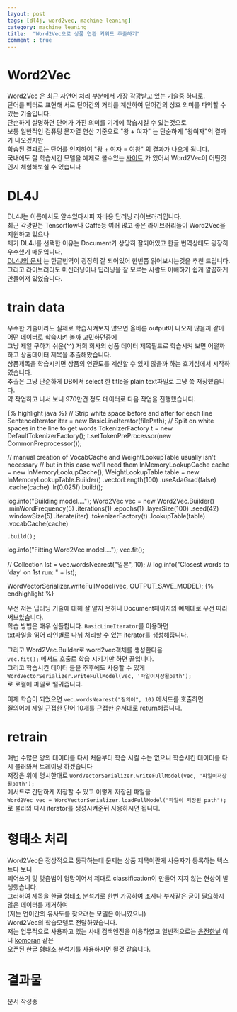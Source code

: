 ```yaml
---
layout: post
tags: [dl4j, word2vec, machine leaning]
category: machine_leaning
title:  "Word2Vec으로 상품 연관 키워드 추출하기"
comment : true
---
```


# Word2Vec
[Word2Vec](https://code.google.com/archive/p/word2vec) 은 최근 자연어 처리 부분에서 가장 각광받고 있는 기술중 하나로.<br/>
단어를 벡터로 표현해 서로 단어간의 거리를 계산하여 단어간의 상호 의미를 파악할 수 있는 기술입니다.<br/>
단순하게 설명하면 단어가 가진 의미를 기계에 학습시킬 수 있는것으로<br/>
보통 일반적인 컴퓨팅 문자열 연산 기준으로 "왕 + 여자" 는 단순하게 "왕여자"의 결과가 나오겠지만<br/>
학습된 결과로는 단어를 인지하여 "왕 + 여자 = 여왕" 의 결과가 나오게 됩니다.<br/> 
국내에도 잘 학습시킨 모델을 예제로 볼수있는 [사이트](http://w.elnn.kr/search/) 가 있어서 Word2Vec이 어떤것인지 체험해보실 수 있습니다<br/>

# DL4J
DL4J는 이름에서도 알수있다시피 자바용 딥러닝 라이브러리입니다.<br/>
최근 각광받는 Tensorflow나 Caffe등 여러 많고 좋은 라이브러리들이 Word2Vec을 지원하고 있으나<br/>
제가 DL4J를 선택한 이유는 Document가 상당히 잘되어있고 한글 번역상태도 굉장히 우수했기 때문입니다.<br/>
[DL4J의 문서](http://deeplearning4j.org/kr-word2vec) 는 한글번역이 굉장히 잘 되어있어 한번쯤 읽어보시는것을 추천 드립니다.<br/>
그리고 라이브러리도 머신러닝이나 딥러닝을 잘 모르는 사람도 이해하기 쉽게 깔끔하게 만들어져 있었습니다.<br/>

# train data
우수한 기술이라도 실제로 학습시켜보지 않으면 올바른 output이 나오지 않을꺼 같아 어떤 데이터로 학습시켜 볼까 고민하던중에<br/>
그냥 제일 구하기 쉬운(^^) 저희 회사의 상품 데이터 제목필드로 학습시켜 보면 어떨까하고 상품데이터 제목을 추출해봤습니다.<br/>
상품제목을 학습시키면 상품의 연관도를 계산할 수 있지 않을까 하는 호기심에서 시작하였습니다.<br/>
추출은 그냥 단순하게 DB에서 select 한 title을 plain text파일로 그냥 쭉 저장했습니다.<br/>
약 작업하고 나서 보니 970만건 정도 데이터로 다음 작업을 진행했습니다.<br/>

{% highlight java %}
// Strip white space before and after for each line
SentenceIterator iter = new BasicLineIterator(filePath);
// Split on white spaces in the line to get words
TokenizerFactory t = new DefaultTokenizerFactory();
t.setTokenPreProcessor(new CommonPreprocessor());

// manual creation of VocabCache and WeightLookupTable usually isn't necessary
// but in this case we'll need them
InMemoryLookupCache cache = new InMemoryLookupCache();
WeightLookupTable<VocabWord> table = new InMemoryLookupTable.Builder<VocabWord>()
    .vectorLength(100)
    .useAdaGrad(false)
    .cache(cache)
    .lr(0.025f).build();

log.info("Building model....");
Word2Vec vec = new Word2Vec.Builder()
    .minWordFrequency(5)
    .iterations(1)
    .epochs(1)
    .layerSize(100)
    .seed(42)
    .windowSize(5)
    .iterate(iter)
    .tokenizerFactory(t)
    .lookupTable(table)
    .vocabCache(cache)

    .build();

log.info("Fitting Word2Vec model....");
vec.fit();


//        Collection<String> lst = vec.wordsNearest("일본", 10);
//        log.info("Closest words to 'day' on 1st run: " + lst);

WordVectorSerializer.writeFullModel(vec, OUTPUT_SAVE_MODEL);
{% endhighlight %}

우선 저는 딥러닝 기술에 대해 잘 알지 못하니 Document페이지의 예제대로 우선 따라 써보았습니다.<br/>
학습 방법은 매우 심플합니다. `BasicLineIterator`를 이용하면<br/> 
txt파일을 읽어 라인별로 나눠 처리할 수 있는 iterator를 생성해줍니다.<br/>

그리고 Word2Vec.Builder로 word2vec객체를 생성한다음<br/>
`vec.fit();` 메서드 호출로 학습 시키기만 하면 끝입니다.<br/>
그리고 학습시킨 데이터 들을 추후에도 사용할 수 있게 <br/>
`WordVectorSerializer.writeFullModel(vec, '파일이저장될path');`<br/>
로 로컬에 파일로 떨궈줍니다.

이제 학습이 되었으면 `vec.wordsNearest("질의어", 10)` 메서드를 호출하면<br/>
질의어에 제일 근접한 단어 10개를 근접한 순서대로 return해줍니다.

# retrain
매번 수많은 양의 데이터를 다시 처음부터 학습 시킬 수는 없으니 학습시킨 데이터를 다시 불러와서 트레이닝 하겠습니다<br/>
저장은 위에 명시한대로 `WordVectorSerializer.writeFullModel(vec, '파일이저장될path');`<br/>
메서드로 간단하게 저장할 수 있고 이렇게 저장된 파일을<br/>
`Word2Vec vec = WordVectorSerializer.loadFullModel("파일이 저장된 path");`<br/>
로 불러와 다시 iterator를 생성시켜준뒤 사용하시면 됩니다.

# 형태소 처리
Word2Vec은 정상적으로 동작하는데 문제는 상품 제목이란게 사용자가 등록하는 텍스트다 보니<br/>
띄어쓰기 및 맞춤법이 엉망이어서 제대로 classification이 만들어 지지 않는 현상이 발생했습니다.<br/>
그러하여 제목을 한글 형태소 분석기로 한번 가공하여 조사나 부사같은 굳이 필요하지 않은 데이터를 제거하여<br/>
(저는 언어간의 유사도를 찾으려는 모델은 아니였으니)<br/>
Word2Vec의 학습모델로 전달하였습니다.<br/>
저는 업무적으로 사용하고 있는 사내 검색엔진을 이용하였고 일반적으로는 [은전한닢](http://eunjeon.blogspot.kr/) 이나 [komoran](http://shineware.tistory.com/) 같은 <br/>
오픈된 한글 형태소 분석기를 사용하시면 될것 같습니다.<br/>


# 결과물
문서 작성중
